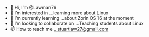 - 👋 Hi, I’m @Lawman76
- 👀 I’m interested in ...learning more about Linux
- 🌱 I’m currently learning ...about Zorin OS 16 at the moment
- 💞️ I’m looking to collaborate on ...Teaching students about Linux
- 📫 How to reach me ...stuartlaw27@gmail.com

<!---
Lawman76/Lawman76 is a ✨ special ✨ repository because its `README.md` (this file) appears on your GitHub profile.
You can click the Preview link to take a look at your changes.
--->
